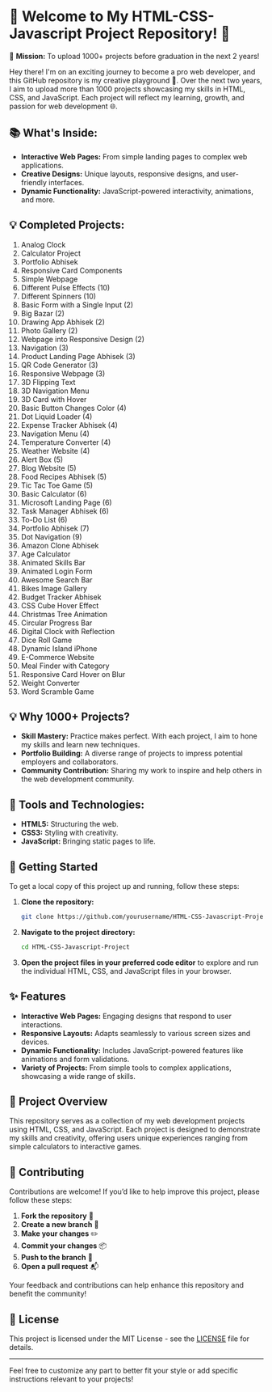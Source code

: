 # 🌟 Welcome to My HTML-CSS-Javascript Project Repository! 🌟

🚀 **Mission:** To upload 1000+ projects before graduation in the next 2 years!

Hey there! I'm on an exciting journey to become a pro web developer, and this GitHub repository is my creative playground 🎨. Over the next two years, I aim to upload more than 1000 projects showcasing my skills in HTML, CSS, and JavaScript. Each project will reflect my learning, growth, and passion for web development 🌐.

## 📚 What's Inside:
- **Interactive Web Pages:** From simple landing pages to complex web applications.
- **Creative Designs:** Unique layouts, responsive designs, and user-friendly interfaces.
- **Dynamic Functionality:** JavaScript-powered interactivity, animations, and more.

## 💡 Completed Projects:
1. Analog Clock
2. Calculator Project
3. Portfolio Abhisek
4. Responsive Card Components
5. Simple Webpage
6. Different Pulse Effects (10)
7. Different Spinners (10)
8. Basic Form with a Single Input (2)
9. Big Bazar (2)
10. Drawing App Abhisek (2)
11. Photo Gallery (2)
12. Webpage into Responsive Design (2)
13. Navigation (3)
14. Product Landing Page Abhisek (3)
15. QR Code Generator (3)
16. Responsive Webpage (3)
17. 3D Flipping Text
18. 3D Navigation Menu
19. 3D Card with Hover
20. Basic Button Changes Color (4)
21. Dot Liquid Loader (4)
22. Expense Tracker Abhisek (4)
23. Navigation Menu (4)
24. Temperature Converter (4)
25. Weather Website (4)
26. Alert Box (5)
27. Blog Website (5)
28. Food Recipes Abhisek (5)
29. Tic Tac Toe Game (5)
30. Basic Calculator (6)
31. Microsoft Landing Page (6)
32. Task Manager Abhisek (6)
33. To-Do List (6)
34. Portfolio Abhisek (7)
35. Dot Navigation (9)
36. Amazon Clone Abhisek
37. Age Calculator
38. Animated Skills Bar
39. Animated Login Form
40. Awesome Search Bar
41. Bikes Image Gallery
42. Budget Tracker Abhisek
43. CSS Cube Hover Effect
44. Christmas Tree Animation
45. Circular Progress Bar
46. Digital Clock with Reflection
47. Dice Roll Game
48. Dynamic Island iPhone
49. E-Commerce Website
50. Meal Finder with Category
51. Responsive Card Hover on Blur
52. Weight Converter
53. Word Scramble Game

## 💡 Why 1000+ Projects?
- **Skill Mastery:** Practice makes perfect. With each project, I aim to hone my skills and learn new techniques.
- **Portfolio Building:** A diverse range of projects to impress potential employers and collaborators.
- **Community Contribution:** Sharing my work to inspire and help others in the web development community.

## 🔧 Tools and Technologies:
- **HTML5:** Structuring the web.
- **CSS3:** Styling with creativity.
- **JavaScript:** Bringing static pages to life.

## 🚀 Getting Started

To get a local copy of this project up and running, follow these steps:

1. **Clone the repository:**
   ```bash
   git clone https://github.com/yourusername/HTML-CSS-Javascript-Project.git
   ```
2. **Navigate to the project directory:**
   ```bash
   cd HTML-CSS-Javascript-Project
   ```

3. **Open the project files in your preferred code editor** to explore and run the individual HTML, CSS, and JavaScript files in your browser.

## ✨ Features

- **Interactive Web Pages:** Engaging designs that respond to user interactions.
- **Responsive Layouts:** Adapts seamlessly to various screen sizes and devices.
- **Dynamic Functionality:** Includes JavaScript-powered features like animations and form validations.
- **Variety of Projects:** From simple tools to complex applications, showcasing a wide range of skills.

## 🌈 Project Overview

This repository serves as a collection of my web development projects using HTML, CSS, and JavaScript. Each project is designed to demonstrate my skills and creativity, offering users unique experiences ranging from simple calculators to interactive games.

## 🤝 Contributing

Contributions are welcome! If you’d like to help improve this project, please follow these steps:

1. **Fork the repository** 🍴
2. **Create a new branch** 🌿
3. **Make your changes** ✏️
4. **Commit your changes** 📦
5. **Push to the branch** 🔄
6. **Open a pull request** 📬

Your feedback and contributions can help enhance this repository and benefit the community!

## 📜 License

This project is licensed under the MIT License - see the [LICENSE](LICENSE) file for details.

---

Feel free to customize any part to better fit your style or add specific instructions relevant to your projects!
